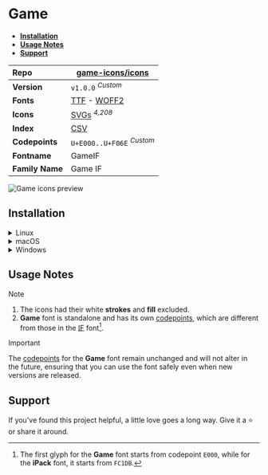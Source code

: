 # Game

- [**Installation**](#installation)
- [**Usage Notes**](#usage-notes)
- [**Support**](#support)

| Repo            | [game-icons/icons](https://github.com/game-icons/icons)                                                                                                                 |
| :-------------- | ----------------------------------------------------------------------------------------------------------------------------------------------------------------------- |
| **Version**     | `v1.0.0` <sup>_Custom_</sup>                                                                                                                                            |
| **Fonts**       | [TTF](https://raw.githubusercontent.com/iconicFonts/if/main/fonts/TTF/Game.ttf) - [WOFF2](https://raw.githubusercontent.com/iconicFonts/if/main/fonts/WOFF2/Game.woff2) |
| **Icons**       | [SVGs](https://github.com/iconicFonts/if/tree/main/packs/Game/svgs) <sup>_4,208_</sup>                                                                                  |
| **Index**       | [CSV](https://github.com/iconicFonts/if/blob/main/indices/Game.csv)                                                                                                     |
| **Codepoints**  | `U+E000..U+F06E` <sup>_Custom_</sup>                                                                                                                                    |
| **Fontname**    | GameIF                                                                                                                                                                  |
| **Family Name** | Game IF                                                                                                                                                                 |

<picture>
  <source media="(prefers-color-scheme: dark)" srcset="https://raw.githubusercontent.com/iconicFonts/if/main/imgs/Game_dark.png">
  <img alt="Game icons preview" src="https://raw.githubusercontent.com/iconicFonts/if/main/imgs/Game_light.png">
</picture>

## Installation

<details>

<summary>Linux</summary>

```sh
curl -o ~/.local/share/fonts/Game.ttf https://raw.githubusercontent.com/iconicFonts/if/main/fonts/TTF/Game.ttf
```

Refresh font cache:

```sh
fc-cache -f ~/.local/share/fonts
```

</details>

<details>

<summary>macOS</summary>

```sh
curl -o ~/Library/Fonts/Game.ttf https://raw.githubusercontent.com/iconicFonts/if/main/fonts/TTF/Game.ttf
```

</details>

<details>

<summary>Windows</summary>

```sh
curl -o C:\Windows\Fonts\Game.ttf https://raw.githubusercontent.com/iconicFonts/if/main/fonts/TTF/Game.ttf
```

</details>

## Usage Notes

> [!NOTE]
>
> 1. The icons had their white **strokes** and **fill** excluded.
> 2. **Game** font is standalone and has its own [codepoints](https://github.com/iconicFonts/if/blob/main/indices/Game.csv), which are different from those in the [IF](https://github.com/iconicFonts/if/blob/main/indices/if.csv) font[^1].

> [!IMPORTANT]  
> The [codepoints](https://github.com/iconicFonts/if/blob/main/indices/Game.csv) for the **Game** font remain unchanged and will not alter in the future, ensuring that you can use the font safely even when new versions are released.

## Support

If you've found this project helpful, a little love goes a long way. Give it a :star: or share it around.

[^1]: The first glyph for the **Game** font starts from codepoint `E000`, while for the **iPack** font, it starts from `FC1DB`.
